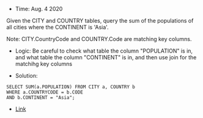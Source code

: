 * Time: Aug. 4 2020

Given the CITY and COUNTRY tables, query the sum of the populations of all cities where the CONTINENT is 'Asia'.

Note: CITY.CountryCode and COUNTRY.Code are matching key columns.

* Logic: Be careful to check what table the column "POPULATION" is in,
and what table the column "CONTINENT" is in, and then use join for the matchihg key columns

* Solution:
```
SELECT SUM(a.POPULATION) FROM CITY a, COUNTRY b 
WHERE a.COUNTRYCODE = b.CODE
AND b.CONTINENT = "Asia";

```

* [Link](https://www.hackerrank.com/challenges/asian-population/problem)

